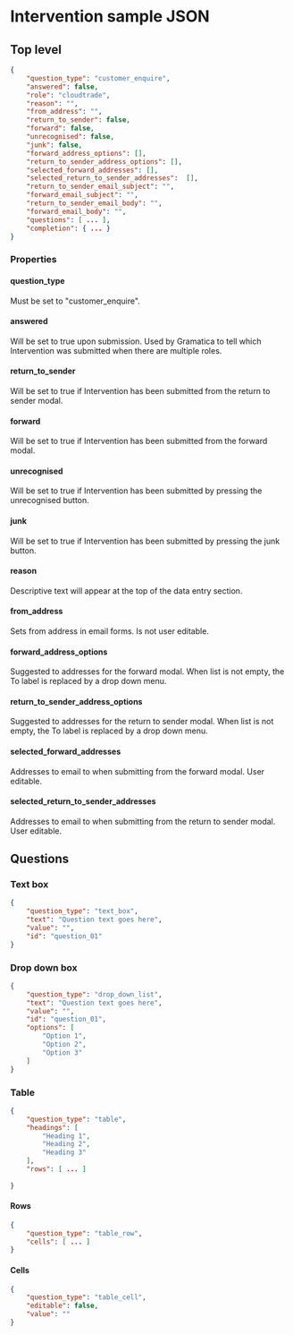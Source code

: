 # Intervention sample JSON

## Top level 

```json
{
	"question_type": "customer_enquire",
	"answered": false,
	"role": "cloudtrade",
	"reason": "",
	"from_address": "",
	"return_to_sender": false,
	"forward": false,
	"unrecognised": false,
	"junk": false,
	"forward_address_options": [],
	"return_to_sender_address_options": [],
	"selected_forward_addresses": [],
	"selected_return_to_sender_addresses":  [],
	"return_to_sender_email_subject": "",
	"forward_email_subject": "",
	"return_to_sender_email_body": "",
	"forward_email_body": "",
	"questions": [ ... ],
	"completion": { ... }
}				
```

### Properties

#### question_type

Must be set to "customer_enquire". 

#### answered 

Will be set to true upon submission. Used by Gramatica to tell which Intervention was submitted when there are multiple roles.

#### return_to_sender

Will be set to true if Intervention has been submitted from the return to sender modal.

#### forward 

Will be set to true if Intervention has been submitted from the forward modal.

#### unrecognised

Will be set to true if Intervention has been submitted by pressing the unrecognised button.

#### junk

Will be set to true if Intervention has been submitted by pressing the junk button.

#### reason

Descriptive text will appear at the top of the data entry section.

#### from_address

Sets from address in email forms. Is not user editable.

#### forward_address_options

Suggested to addresses for the forward modal. When list is not empty, the To label is replaced by a drop down menu.

#### return_to_sender_address_options

Suggested to addresses for the return to sender modal. When list is not empty, the To label is replaced by a drop down menu.

#### selected_forward_addresses

Addresses to email to when submitting from the forward modal. User editable.

#### selected_return_to_sender_addresses

Addresses to email to when submitting from the return to sender modal. User editable.



## Questions

### Text box

``` json
{
	"question_type": "text_box",
	"text": "Question text goes here",
	"value": "",
	"id": "question_01"
}
```

### Drop down box

``` json
{
	"question_type": "drop_down_list",
	"text": "Question text goes here",
	"value": "",
	"id": "question_01",
	"options": [
		"Option 1",
		"Option 2",
		"Option 3"                                                                                 
	]
}
```

### Table

``` json
{
	"question_type": "table",
	"headings": [
		"Heading 1",
		"Heading 2",
		"Heading 3"
	],
	"rows": [ ... ]
			
}
```

#### Rows

``` json
{
	"question_type": "table_row",
	"cells": [ ... ]		
}
```

#### Cells

``` json 
{
	"question_type": "table_cell",
	"editable": false,
	"value": ""
}

